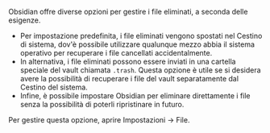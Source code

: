 Obsidian offre diverse opzioni per gestire i file eliminati, a seconda delle esigenze.

- Per impostazione predefinita, i file eliminati vengono spostati nel Cestino di sistema, dov'è possibile utilizzare qualunque mezzo abbia il sistema operativo per recuperare i file cancellati accidentalmente.
- In alternativa, i file eliminati possono essere inviati in una cartella speciale del vault chiamata `.trash`. Questa opzione è utile se si desidera avere la possibilità di recuperare i file del vault separatamente dal Cestino del sistema.
- Infine, è possibile impostare Obsidian per eliminare direttamente i file senza la possibilità di poterli ripristinare in futuro.

Per gestire questa opzione, aprire Impostazioni -> File.